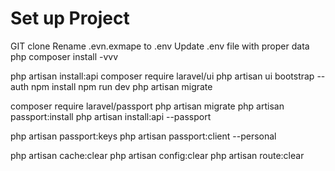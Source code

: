 # Set up Project

GIT clone
Rename .evn.exmape to .env
Update .env file with proper data
php composer install -vvv

php artisan install:api
composer require laravel/ui
php artisan ui bootstrap --auth
npm install
npm run dev
php artisan migrate

composer require laravel/passport
php artisan migrate
php artisan passport:install
php artisan install:api --passport

php artisan passport:keys
php artisan passport:client --personal

php artisan cache:clear
php artisan config:clear
php artisan route:clear
